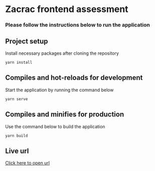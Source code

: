 # Zacrac frontend assessment

### Please follow the instructions below to run the application

## Project setup

Install necessary packages after cloning the repository

```
yarn install
```

## Compiles and hot-reloads for development

Start the application by running the command below

```
yarn serve
```

## Compiles and minifies for production

Use the command below to build the application

```
yarn build
```

## Live url

[Click here to open url](https://zacraccessment.vercel.app/)
